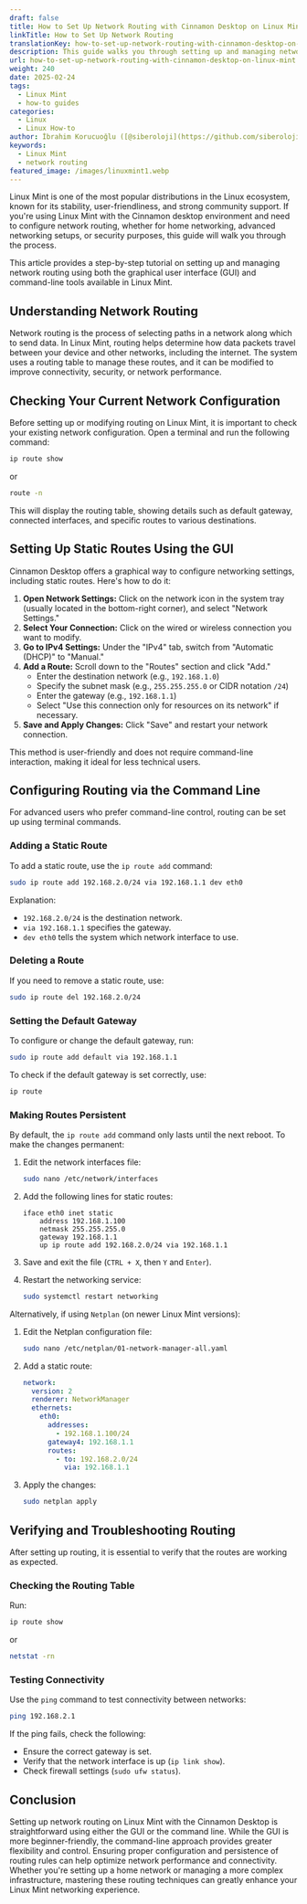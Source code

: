 ```yaml
---
draft: false
title: How to Set Up Network Routing with Cinnamon Desktop on Linux Mint
linkTitle: How to Set Up Network Routing
translationKey: how-to-set-up-network-routing-with-cinnamon-desktop-on-linux-mint
description: This guide walks you through setting up and managing network routing on Linux Mint with the Cinnamon desktop environment, using both GUI and command-line tools.
url: how-to-set-up-network-routing-with-cinnamon-desktop-on-linux-mint
weight: 240
date: 2025-02-24
tags:
  - Linux Mint
  - how-to guides
categories:
  - Linux
  - Linux How-to
author: İbrahim Korucuoğlu ([@siberoloji](https://github.com/siberoloji))
keywords:
  - Linux Mint
  - network routing
featured_image: /images/linuxmint1.webp
---
```

Linux Mint is one of the most popular distributions in the Linux ecosystem, known for its stability, user-friendliness, and strong community support. If you're using Linux Mint with the Cinnamon desktop environment and need to configure network routing, whether for home networking, advanced networking setups, or security purposes, this guide will walk you through the process.

This article provides a step-by-step tutorial on setting up and managing network routing using both the graphical user interface (GUI) and command-line tools available in Linux Mint.

## Understanding Network Routing

Network routing is the process of selecting paths in a network along which to send data. In Linux Mint, routing helps determine how data packets travel between your device and other networks, including the internet. The system uses a routing table to manage these routes, and it can be modified to improve connectivity, security, or network performance.

## Checking Your Current Network Configuration

Before setting up or modifying routing on Linux Mint, it is important to check your existing network configuration. Open a terminal and run the following command:

```bash
ip route show
```

or

```bash
route -n
```

This will display the routing table, showing details such as default gateway, connected interfaces, and specific routes to various destinations.

## Setting Up Static Routes Using the GUI

Cinnamon Desktop offers a graphical way to configure networking settings, including static routes. Here's how to do it:

1. **Open Network Settings:** Click on the network icon in the system tray (usually located in the bottom-right corner), and select "Network Settings."
2. **Select Your Connection:** Click on the wired or wireless connection you want to modify.
3. **Go to IPv4 Settings:** Under the "IPv4" tab, switch from "Automatic (DHCP)" to "Manual."
4. **Add a Route:** Scroll down to the "Routes" section and click "Add."
   - Enter the destination network (e.g., `192.168.1.0`)
   - Specify the subnet mask (e.g., `255.255.255.0` or CIDR notation `/24`)
   - Enter the gateway (e.g., `192.168.1.1`)
   - Select "Use this connection only for resources on its network" if necessary.
5. **Save and Apply Changes:** Click "Save" and restart your network connection.

This method is user-friendly and does not require command-line interaction, making it ideal for less technical users.

## Configuring Routing via the Command Line

For advanced users who prefer command-line control, routing can be set up using terminal commands.

### Adding a Static Route

To add a static route, use the `ip route add` command:

```bash
sudo ip route add 192.168.2.0/24 via 192.168.1.1 dev eth0
```

Explanation:

- `192.168.2.0/24` is the destination network.
- `via 192.168.1.1` specifies the gateway.
- `dev eth0` tells the system which network interface to use.

### Deleting a Route

If you need to remove a static route, use:

```bash
sudo ip route del 192.168.2.0/24
```

### Setting the Default Gateway

To configure or change the default gateway, run:

```bash
sudo ip route add default via 192.168.1.1
```

To check if the default gateway is set correctly, use:

```bash
ip route
```

### Making Routes Persistent

By default, the `ip route add` command only lasts until the next reboot. To make the changes permanent:

1. Edit the network interfaces file:

   ```bash
   sudo nano /etc/network/interfaces
   ```

2. Add the following lines for static routes:

   ```plaintext
   iface eth0 inet static
       address 192.168.1.100
       netmask 255.255.255.0
       gateway 192.168.1.1
       up ip route add 192.168.2.0/24 via 192.168.1.1
   ```

3. Save and exit the file (`CTRL + X`, then `Y` and `Enter`).
4. Restart the networking service:

   ```bash
   sudo systemctl restart networking
   ```

Alternatively, if using `Netplan` (on newer Linux Mint versions):

1. Edit the Netplan configuration file:

   ```bash
   sudo nano /etc/netplan/01-network-manager-all.yaml
   ```

2. Add a static route:

   ```yaml
   network:
     version: 2
     renderer: NetworkManager
     ethernets:
       eth0:
         addresses:
           - 192.168.1.100/24
         gateway4: 192.168.1.1
         routes:
           - to: 192.168.2.0/24
             via: 192.168.1.1
   ```

3. Apply the changes:

   ```bash
   sudo netplan apply
   ```

## Verifying and Troubleshooting Routing

After setting up routing, it is essential to verify that the routes are working as expected.

### Checking the Routing Table

Run:

```bash
ip route show
```

or

```bash
netstat -rn
```

### Testing Connectivity

Use the `ping` command to test connectivity between networks:

```bash
ping 192.168.2.1
```

If the ping fails, check the following:

- Ensure the correct gateway is set.
- Verify that the network interface is up (`ip link show`).
- Check firewall settings (`sudo ufw status`).

## Conclusion

Setting up network routing on Linux Mint with the Cinnamon Desktop is straightforward using either the GUI or the command line. While the GUI is more beginner-friendly, the command-line approach provides greater flexibility and control. Ensuring proper configuration and persistence of routing rules can help optimize network performance and connectivity. Whether you're setting up a home network or managing a more complex infrastructure, mastering these routing techniques can greatly enhance your Linux Mint networking experience.
